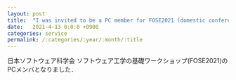 ```yaml
---
layout: post
title:  "I was invited to be a PC member for FOSE2021 (domestic conference)"
date:   2021-4-13 0:0:0 +0900
categories: service
permalink: /:categories/:year/:month/:title
---
```


日本ソフトウェア科学会 ソフトウェア工学の基礎ワークショップ(FOSE2021)のPCメンバとなりました．